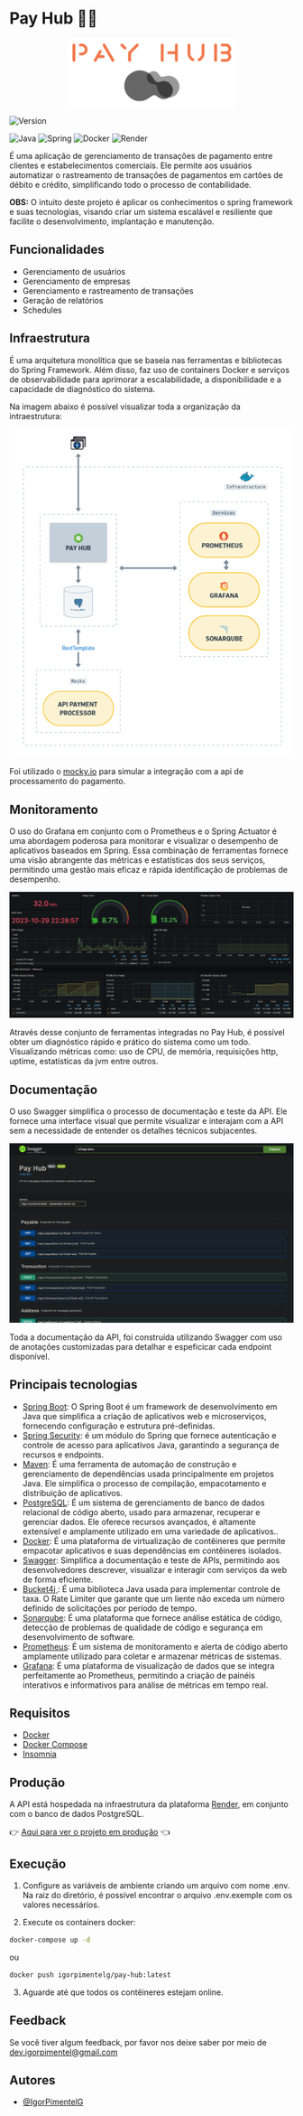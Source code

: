 # Pay Hub ️👨‍💻

<p align="center">
  <img src="./docs/logo.png" alt="logo" width="300" />
</p>


![Version](https://img.shields.io/badge/version-1.0.0-blue)

![Java](https://img.shields.io/badge/java-%23ED8B00.svg?style=for-the-badge&logo=openjdk&logoColor=white)
![Spring](https://img.shields.io/badge/spring-%236DB33F.svg?style=for-the-badge&logo=spring&logoColor=white)
![Docker](https://img.shields.io/badge/Docker-2496ED.svg?style=for-the-badge&logo=Docker&logoColor=white)
![Render](https://img.shields.io/badge/Render-46E3B7.svg?style=for-the-badge&logo=Render&logoColor=white)

É uma aplicação de gerenciamento de transações de pagamento entre clientes e estabelecimentos comerciais.
Ele permite aos usuários automatizar o rastreamento de transações de pagamentos em cartões de débito e crédito,
simplificando todo o processo de contabilidade.

**OBS:**
O intuito deste projeto é aplicar os conhecimentos o spring framework e suas tecnologias, visando criar um sistema 
escalável e resiliente que facilite o desenvolvimento, implantação e manutenção.

## Funcionalidades
- Gerenciamento de usuários
- Gerenciamento de empresas
- Gerenciamento e rastreamento de transações
- Geração de relatórios
- Schedules

## Infraestrutura

É uma arquitetura monolítica que se baseia nas ferramentas e bibliotecas do Spring Framework. Além disso, faz uso de 
containers Docker e serviços de observabilidade para aprimorar a escalabilidade, a disponibilidade e a capacidade de 
diagnóstico do sistema.

Na imagem abaixo é possível visualizar toda a organização da intraestrutura:

<p align="center">
  <img src="./docs/infra.png" alt="infra" />
</p>

Foi utilizado o [mocky.io](https://designer.mocky.io/) para simular a integração com a api de processamento do pagamento.

## Monitoramento

O uso do Grafana em conjunto com o Prometheus e o Spring Actuator é uma abordagem poderosa para monitorar e visualizar 
o desempenho de aplicativos baseados em Spring. Essa combinação de ferramentas fornece uma visão abrangente das 
métricas e estatísticas dos seus serviços, permitindo uma gestão mais eficaz e rápida identificação de problemas de desempenho. 

<p align="center">
  <img src="./docs/monitoring.png" alt="dashboard de monitoramento" />
</p>

Através desse conjunto de ferramentas integradas no Pay Hub, é possível obter um diagnóstico rápido e prático do sistema 
como um todo. Visualizando métricas como: uso de CPU, de memória, requisições http, uptime, estatísticas da jvm entre outros. 

## Documentação

O uso Swagger simplifica o processo de documentação e teste da API. Ele fornece uma interface visual que permite 
visualizar e interajam com a API sem a necessidade de entender os detalhes técnicos subjacentes.

<p align="center">
  <img src="./docs/swagger.png" alt="dashboard de monitoramento" />
</p>

Toda a documentação da API, foi construída utilizando Swagger com uso de anotações customizadas para detalhar e espeficicar cada 
endpoint disponível.

## Principais tecnologias
- [Spring Boot](https://spring.io/projects/spring-boot): O Spring Boot é um framework de desenvolvimento em Java que
	simplifica a criação de aplicativos web e microserviços, fornecendo configuração e estrutura pré-definidas.
- [Spring Security](https://spring.io/projects/spring-security): é um módulo do Spring que fornece autenticação e
	controle de acesso para aplicativos Java, garantindo a segurança de recursos e endpoints.
- [Maven](https://maven.apache.org/): É uma ferramenta de automação de construção e gerenciamento de dependências
	usada principalmente em projetos Java. Ele simplifica o processo de compilação, empacotamento e distribuição de aplicativos.
- [PostgreSQL](https://www.postgresql.org/): É um sistema de gerenciamento de banco de dados relacional de código aberto, usado 
  para armazenar, recuperar e gerenciar dados. Ele oferece recursos avançados, é altamente extensível e amplamente 
  utilizado em uma variedade de aplicativos..
- [Docker](https://www.docker.com/): É uma plataforma de virtualização de contêineres que permite empacotar
	aplicativos e suas dependências em contêineres isolados.
- [Swagger](https://swagger.io/): Simplifica a documentação e teste de APIs, permitindo aos desenvolvedores descrever,
	visualizar e interagir com serviços da web de forma eficiente.
- [Bucket4j ](https://github.com/MarcGiffing/bucket4j-spring-boot-starter): É uma biblioteca Java usada para implementar 
  controle de taxa. O Rate Limiter que garante que um liente não exceda um número definido de solicitações por período de tempo.
- [Sonarqube](https://www.sonarsource.com/): É uma plataforma que fornece análise estática de código, detecção de problemas
  de qualidade de código e segurança em desenvolvimento de software.
- [Prometheus](https://prometheus.io/): É um sistema de monitoramento e alerta de código aberto amplamente utilizado 
  para coletar e armazenar métricas de sistemas.
- [Grafana](https://grafana.com/): É uma plataforma de visualização de dados que se integra perfeitamente ao Prometheus,
  permitindo a criação de painéis interativos e informativos para análise de métricas em tempo real.

## Requisitos
- [Docker](https://www.docker.com/)
- [Docker Compose](https://docs.docker.com/compose/)
- [Insomnia](https://insomnia.rest/download)

## Produção

A API está hospedada na infraestrutura da plataforma [Render](https://render.com/), em conjunto com o banco de dados PostgreSQL.

👉 [Aqui para ver o projeto em produção](https://pay-hub.onrender.com/swagger-ui/index.html#/) 👈

## Execução

1. Configure as variáveis de ambiente criando um arquivo com nome .env. Na raiz do diretório, é possível encontrar
	 o arquivo .env.exemple com os valores necessários.


2. Execute os containers docker:
```bash
docker-compose up -d
```

ou

```bash
docker push igorpimentelg/pay-hub:latest
```

3. Aguarde até que todos os contêineres estejam online.

## Feedback

Se você tiver algum feedback, por favor nos deixe saber por meio de dev.igorpimentel@gmail.com

## Autores

- [@IgorPimentelG](https://www.github.com/IgorPimentelG)

